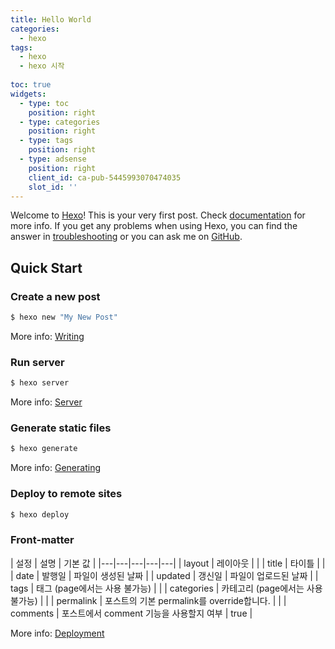 ```yaml
---
title: Hello World
categories:
  - hexo
tags:
  - hexo
  - hexo 시작
  
toc: true
widgets:
  - type: toc
    position: right
  - type: categories
    position: right
  - type: tags
    position: right
  - type: adsense
    position: right
    client_id: ca-pub-5445993070474035
    slot_id: ''
---
```

Welcome to [Hexo](https://hexo.io/)! This is your very first post. Check [documentation](https://hexo.io/docs/) for more info. If you get any problems when using Hexo, you can find the answer in [troubleshooting](https://hexo.io/docs/troubleshooting.html) or you can ask me on [GitHub](https://github.com/hexojs/hexo/issues).

## Quick Start

### Create a new post

``` bash
$ hexo new "My New Post"
```

More info: [Writing](https://hexo.io/docs/writing.html)

<!-- more -->

### Run server

``` bash
$ hexo server
```

More info: [Server](https://hexo.io/docs/server.html)

### Generate static files

``` bash
$ hexo generate
```

More info: [Generating](https://hexo.io/docs/generating.html)

### Deploy to remote sites

``` bash
$ hexo deploy
```


### Front-matter

| 설정  | 설명  | 기본 값  |
|---|---|---|---|---|
| layout  | 레이아웃  |   |
| title  | 타이틀  |   |
| date  | 발행일  | 파일이 생성된 날짜  |
| updated  | 갱신일  | 파일이 업로드된 날짜  |
| tags  | 태그 (page에서는 사용 불가능)	  |  |
| categories  | 카테고리 (page에서는 사용 불가능)  |    |
| permalink  | 포스트의 기본 permalink를 override합니다.  |    |
| comments  | 포스트에서 comment 기능을 사용할지 여부  | true  |

More info: [Deployment](https://hexo.io/docs/deployment.html)
